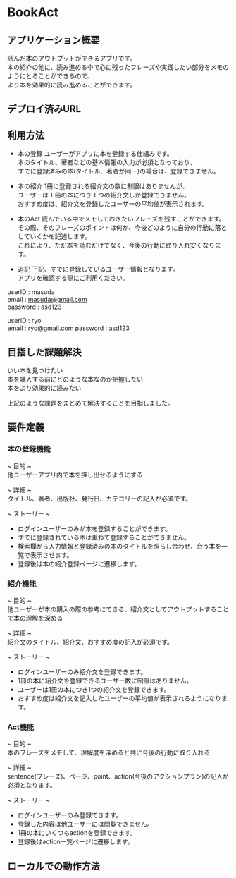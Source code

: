 # BookAct

## アプリケーション概要
読んだ本のアウトプットができるアプリです。  
本の紹介の他に、読み進める中で心に残ったフレーズや実践したい部分をメモのようにとることができるので、  
より本を効果的に読み進めることができます。  

## デプロイ済みURL


## 利用方法
- 本の登録
ユーザーがアプリに本を登録する仕組みです。  
本のタイトル、著者などの基本情報の入力が必須となっており、  
すでに登録済みの本(タイトル、著者が同一)の場合は、登録できません。  

- 本の紹介
1冊に登録される紹介文の数に制限はありませんが、  
ユーザーは１冊の本につき１つの紹介文しか登録できません。  
おすすめ度は、紹介文を登録したユーザーの平均値が表示されます。  

- 本のAct 
読んでいる中でメモしておきたいフレーズを残すことができます。  
その際、そのフレーズのポイントは何か、今後どのように自分の行動に落としていくかを記述します。  
これにより、ただ本を読むだけでなく、今後の行動に取り入れ安くなります。  

- 追記
下記、すでに登録しているユーザー情報となります。  
アプリを確認する際にご利用ください。  
  
userID : masuda    
email : masuda@gmail.com   
password : asd123  
  
userID : ryo  
email : ryo@gmail.com
password : asd123  

## 目指した課題解決
いい本を見つけたい    
本を購入する前にどのような本なのか把握したい   
本をより効果的に読みたい  
  
上記のような課題をまとめて解決することを目指しました。

## 要件定義
### 本の登録機能
  ~ 目的 ~  
  他ユーザーアプリ内で本を探し出せるようにする

  ~ 詳細 ~  
  タイトル、著者、出版社、発行日、カテゴリーの記入が必須です。

  ~ ストーリー ~  
  - ログインユーザーのみが本を登録することができます。
  - すでに登録されている本は重ねて登録することができません。
  - 検索欄から入力情報と登録済みの本のタイトルを照らし合わせ、合う本を一覧で表示させます。
  - 登録後は本の紹介登録ページに遷移します。

### 紹介機能
  ~ 目的 ~  
  他ユーザーが本の購入の際の参考にできる、紹介文としてアウトプットすることで本の理解を深める

  ~ 詳細 ~  
  紹介文のタイトル、紹介文、おすすめ度の記入が必須です。

  ~ ストーリー ~  
  - ログインユーザーのみ紹介文を登録できます。
  - 1冊の本に紹介文を登録できるユーザー数に制限はありません。
  - ユーザーは1冊の本につき1つの紹介文を登録できます。
  - おすすめ度は紹介文を記入したユーザーの平均値が表示されるようになります。

### Act機能
  ~ 目的 ~  
  本のフレーズをメモして、理解度を深めると共に今後の行動に取り入れる

  ~ 詳細 ~  
  sentence(フレーズ)、ページ、point、action(今後のアクションプラン)の記入が必須となります。

  ~ ストーリー ~  
  - ログインユーザーのみ登録できます。
  - 登録した内容は他ユーザーには閲覧できません。
  - 1冊の本にいくつもactionを登録できます。
  - 登録後はaction一覧ページに遷移します。

## ローカルでの動作方法
